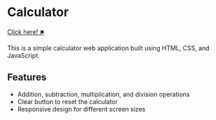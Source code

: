 # Calculator
[Click here! 🢅](https://hariom24777.github.io/Calculator/)

This is a simple calculator web application built using HTML, CSS, and JavaScript.

## Features

- Addition, subtraction, multiplication, and division operations
- Clear button to reset the calculator
- Responsive design for different screen sizes
